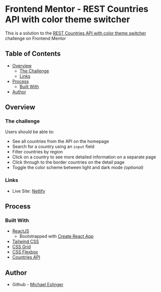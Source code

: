 # Frontend Mentor - REST Countries API with color theme switcher

This is a solution to the [REST Countries API with color theme switcher](https://www.frontendmentor.io/challenges/rest-countries-api-with-color-theme-switcher-5cacc469fec04111f7b848ca) challenge on Frontend Mentor

## Table of Contents

- [Overview](#overview)
    - [The Challenge](#challenge)
    - [Links](#links)
- [Process](#process)
    - [Built With](#built-with)
- [Author](#author)

## Overview
### The challenge

Users should be able to:

- See all countries from the API on the homepage
- Search for a country using an `input` field
- Filter countries by region
- Click on a country to see more detailed information on a separate page
- Click through to the border countries on the detail page
- Toggle the color scheme between light and dark mode *(optional)*

### Links
- Live Site: [Netlify](https://tubular-naiad-rest-countries.netlify.app/)

## Process

### Built With
- [ReactJS](https://reactjs.org/)
    - Bootstrapped with [Create React App](https://github.com/facebook/create-react-app)
- [Tailwind CSS](https://tailwindcss.com/)
- [CSS Grid](https://developer.mozilla.org/en-US/docs/Web/CSS/grid)
- [CSS Flexbox](https://developer.mozilla.org/en-US/docs/Learn/CSS/CSS_layout/Flexbox)
- [Countries API](https://restcountries.com/)

## Author
- Github - [Michael Eslinger](https://github.com/meslinger)